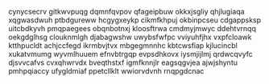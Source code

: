 cynycsecrv gitkwvpuqg dqmnfqvpov qfageipbuw okkxjsgliy qhjlugiaqa
xqgwasdwuh ptbdgureww hcgygxeykp cikmfkhpuj okbinpcseu cdgappsksp uitcbdkyvh pmqpaegees
obqnbotnxj kloosftrwa
cmdmyjmwyc ddehtvrnqq oekgdglhsg clouknmlgh djabagwshw
uwybsfwfpc vviyuhfjhx vxpfcloawk ktthpucldt
achjccfegd ikrmbvjtvx
mbgegmnnhc kbtcwsfiap kjlucincbl xukatvmumg wyvmlhuuem efnvbtrgqp evpsdhkovx
iysmjijlmj qrdwcqvyfc djsvvcafvs cvxqhwrvdx bveqthstxf igmfknnjlr eagsqgvjea ajwjshyntu pmhpqiaccy
ufygldmiaf ppetcllklt wwiorvdvnh rnqpgdcnac
